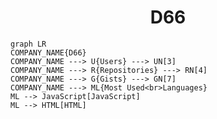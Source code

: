<h1 align="center">D66</h1>

```mermaid
graph LR
COMPANY_NAME{D66}
COMPANY_NAME ---> U{Users} ---> UN[3]
COMPANY_NAME ---> R{Repositories} ---> RN[4]
COMPANY_NAME ---> G{Gists} ---> GN[7]
COMPANY_NAME ---> ML{Most Used<br>Languages}
ML --> JavaScript[JavaScript]
ML --> HTML[HTML]
```
